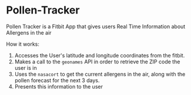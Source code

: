 # Pollen-Tracker

Pollen Tracker is a Fitbit App that gives users Real Time Information about Allergens in the air

How it works:
1. Accesses the User's latitude and longitude coordinates from the fitbit. 
2. Makes a call to the `geonames` API in order to retrieve the ZIP code the user is in
3. Uses the `nasacort` to get the current allergens in the air, along with the pollen forecast for the next 3 days. 
4. Presents this information to the user

